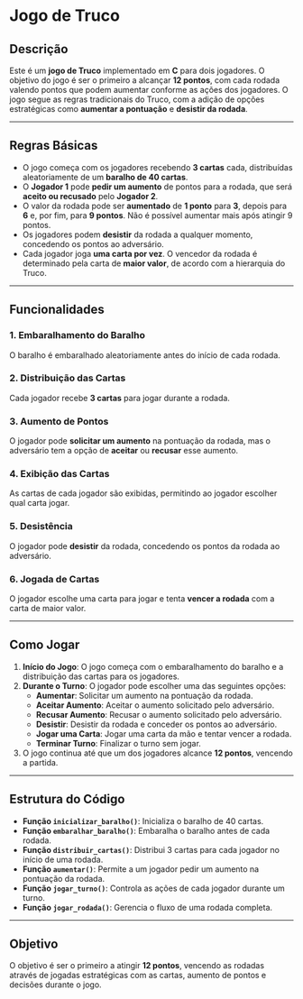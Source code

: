 # Jogo de Truco

## Descrição
Este é um **jogo de Truco** implementado em **C** para dois jogadores. O objetivo do jogo é ser o primeiro a alcançar **12 pontos**, com cada rodada valendo pontos que podem aumentar conforme as ações dos jogadores. O jogo segue as regras tradicionais do Truco, com a adição de opções estratégicas como **aumentar a pontuação** e **desistir da rodada**.

---

## Regras Básicas

- O jogo começa com os jogadores recebendo **3 cartas** cada, distribuídas aleatoriamente de um **baralho de 40 cartas**.
- O **Jogador 1** pode **pedir um aumento** de pontos para a rodada, que será **aceito ou recusado** pelo **Jogador 2**.
- O valor da rodada pode ser **aumentado** de **1 ponto** para **3**, depois para **6** e, por fim, para **9 pontos**. Não é possível aumentar mais após atingir 9 pontos.
- Os jogadores podem **desistir** da rodada a qualquer momento, concedendo os pontos ao adversário.
- Cada jogador joga **uma carta por vez**. O vencedor da rodada é determinado pela carta de **maior valor**, de acordo com a hierarquia do Truco.

---

## Funcionalidades

### 1. **Embaralhamento do Baralho**
O baralho é embaralhado aleatoriamente antes do início de cada rodada.

### 2. **Distribuição das Cartas**
Cada jogador recebe **3 cartas** para jogar durante a rodada.

### 3. **Aumento de Pontos**
O jogador pode **solicitar um aumento** na pontuação da rodada, mas o adversário tem a opção de **aceitar** ou **recusar** esse aumento.

### 4. **Exibição das Cartas**
As cartas de cada jogador são exibidas, permitindo ao jogador escolher qual carta jogar.

### 5. **Desistência**
O jogador pode **desistir** da rodada, concedendo os pontos da rodada ao adversário.

### 6. **Jogada de Cartas**
O jogador escolhe uma carta para jogar e tenta **vencer a rodada** com a carta de maior valor.

---

## Como Jogar

1. **Início do Jogo**: O jogo começa com o embaralhamento do baralho e a distribuição das cartas para os jogadores.
2. **Durante o Turno**: O jogador pode escolher uma das seguintes opções:
   - **Aumentar**: Solicitar um aumento na pontuação da rodada.
   - **Aceitar Aumento**: Aceitar o aumento solicitado pelo adversário.
   - **Recusar Aumento**: Recusar o aumento solicitado pelo adversário.
   - **Desistir**: Desistir da rodada e conceder os pontos ao adversário.
   - **Jogar uma Carta**: Jogar uma carta da mão e tentar vencer a rodada.
   - **Terminar Turno**: Finalizar o turno sem jogar.
3. O jogo continua até que um dos jogadores alcance **12 pontos**, vencendo a partida.

---

## Estrutura do Código

- **Função `inicializar_baralho()`**: Inicializa o baralho de 40 cartas.
- **Função `embaralhar_baralho()`**: Embaralha o baralho antes de cada rodada.
- **Função `distribuir_cartas()`**: Distribui 3 cartas para cada jogador no início de uma rodada.
- **Função `aumentar()`**: Permite a um jogador pedir um aumento na pontuação da rodada.
- **Função `jogar_turno()`**: Controla as ações de cada jogador durante um turno.
- **Função `jogar_rodada()`**: Gerencia o fluxo de uma rodada completa.

---

## Objetivo

O objetivo é ser o primeiro a atingir **12 pontos**, vencendo as rodadas através de jogadas estratégicas com as cartas, aumento de pontos e decisões durante o jogo.



